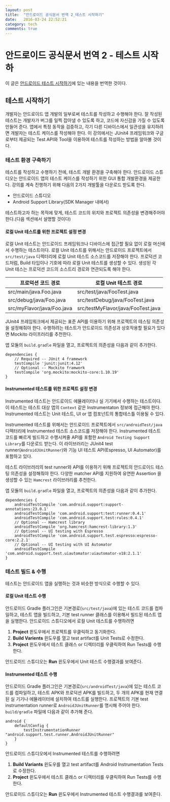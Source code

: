 ```yaml
---
layout: post
title:  "안드로이드 공식문서 번역 2_테스트 시작하기"
date:   2016-03-24 22:52:21
category: tech
comments: true
---
```

# 안드로이드 공식문서 번역 2 - 테스트 시작하
이 글은 [안드로이드 테스트 시작하기](http://developer.android.com/training/testing/start/index.html)에 있는 내용을 번역한 것이다.

## 테스트 시작하기
개발자는 안드로이드 앱 개발의 일부로써 테스트를 작성하고 수행해야 한다. 잘 작성된 테스트는 개발자가 버그를 일찍 잡아낼 수 있도록 하고, 코드에 자신감을 가질 수 있도록 만들어 준다.
앱에서 특정 동작을 검증하고, 각기 다른 디바이스에서 일관성을 유지하려면 개발자는 테스트 케이스를 작성해야 한다.
이 강의에서는 JUnit4 프레임워크와 구글로부터 제공되는 Test API와 Tool을 이용하여 테스트를 작성하는 방법을 알아볼 것이다.

### 테스트 환경 구축하기
테스트를 작성하고 수행하기 전에, 테스트 개발 환경을 구축해야 한다. 안드로이드 스튜디오는 안드로이드 앱의 테스트 케이스를 작성하기 위한 GUI 통합 개발환경을 제공한다.
강의를 계속 진행하기 위해 다음의 2가지 개발툴을 다운로드 받도록 한다.
* 안드로이드 스튜디오
* Android Support Library(SDK Manager 내에서)

테스트하고자 하는 목적에 맞게, 테스트 코드의 위치와 프로젝트 의존성을 변경해주어야 한다.(다음 섹션에서 설명할 것이다)

#### 로컬 Unit 테스트를 위한 프로젝트 설정 변경
로컬 Unit 테스트는 안드로이드 프레임워크나 디바이스에 접근할 필요 없이 로컬 머신에서 수행하는 테스트이다.
로컬 Unit 테스트를 위해서는 안드로이드 프로젝트에서 `src/test/java` 디렉터리에 로컬 Unit 테스트 소스코드를 저장해야 한다.
프로덕션 코드처럼, Build 타입이나 기호에 따라 로컬 Unit 테스트를 생성할 수 있다. 생성된 각 Unit 테스는 프로덕션 코드의 소스트리 경로와 연관되도록 해야 한다.

|프로덕션 코드 경로|로컬 Unit 테스트 경로|
|-|-|
|src/main/java.Foo.java|src/test/java/FooTest.java|
|src/debug/java/Foo.java|src/testDebug/java/FooTest.java|
|src/myFlavor/java/Foo.java|src/testMyFlavor/java/FooTest.java|

JUnit4 프레임워크에서 제공되는 표준 API를 이용하기 위해 프로젝트의 테스팅 의존성을 설정해줘야 한다. 수행하려는 테스트가 안드로이드 의존성과 상호작용할 필요가 있다면 Mockito 라이프러리를 추천한다.

앱 모듈의 `build.gradle` 파일을 열고, 프로젝트의 의존성을 다음과 같이 추가한다.

```
dependencies {
	// Required -- JUnit 4 framework
	testCompile 'junit:junit:4.12'
	// Optional -- Mockito framwork
	testCompile 'org.mockito:mockito-core:1.10.19'
}
```

#### Instrumented 테스트를 위한 프로젝트 설정 변경
Instrumented 테스트는 안드로이드 에뮬레이터나 실 기기에서 수행하는 테스트이다. 이 테스트는 테스트 대상 앱의 `Context` 같은 Instrumentaton 정보에 접근해야 한다.
Instrumented 테스트는 Unit 테스트, UI or 앱 컴포넌트의 통합테스틀 이용될 수 있다.

Instrumented 테스트를 위해서는 안드로이드 프로젝트에서 `src/androidTest/java` 디렉터리에 Instrumented 테스트 소스코드를 저장해야 한다.
Instrumented 테스트 코드를 빠르게 빌드하고 수행시켜줄 API를 포함한 `Android Testing Support Library`를 다운로드 받는다.
이 라이브러리는 JUnit4 test runner(`AndroidJUnitRunner`)와 기능 UI 테스트 API(Espresso, UI Automator)를 포함하고 있다.

테스트 라이브러리의 test runner와 API를 이용하기 위해 프로젝트의 안드로이드 테스팅 의존성을 설정해줘야 한다. 다양한 matcher API를 지원하여 유연한 Assertion 을 생성할 수 있는 `Hamcrest` 라이브러리를 추천한다.

앱 모듈의 `build.gradle` 파일을 열고, 프로젝트의 의존성을 다음과 같이 추가한다.

```
dependencies {
	androidTestCompile 'com.android.support:support-annotations:23.0.1'
	androidTestCompile 'com.android.support:test:runner:0.4.1'
	androidTestCompile 'com.android.support.test:rules:0.4.1'
	// Optional -- Hamcrest library
	androidTestCompile 'org.hamcrest:hamcrest-library:1.3'
	// Optional -- UI testing with Espresso
	androidTestCompile 'com.android.support.test.espresso:espresso-core:2.2.1'
	// Optional -- UI testing with UI Automator
	androidTestCompile 'com.android.support.test.uiautomator:uiautomator-v18:2.1.1'
}
```

### 테스트 빌드 & 수행
테스트는 안드로이드 앱을 실행하는 것과 비슷한 방식으로 수행할 수 있다.

#### 로컬 Unit 테스트 수행
안드로이드 Gradle 플러그인은 기본경로(`src/test/java`)에 있는 테스트 코드를 컴파일하고, 테스트 앱을 빌드하고, 기본 test runner 클래스를 이용해서 빌드된 테스트 앱을 실행한다.
안드로이드 스튜디오에서 로컬 Unit 테스트를 수행하려면
1. **Project** 윈도우에서 프로젝트를 우클릭하고 동기화한다.
2. **Build Varients** 윈도우를 열고 test artifact를 Unit Tests로 수정한다.
3. **Project** 윈도우에서 테스트 클래스 or 디렉터리를 우클릭하여 Run Tests를 수행한다.

안드로이드 스튜디오는 **Run** 윈도우에서 Unit 테스트 수행결과를 보여준다.

#### Instrumented 테스트 수행
안드로이드 Gradle 플러그인은 기본경로(`src/androidTest/java`)에 있는 테스트 코드를 컴파일하고, 테스트 APK와 프로덕션 APK를 빌드하고, 두 개의 APK를 현재 연결된 실 기기나 에뮬레이터에 설치하여 테스트를 실행한다.
프로젝트의 기본 test instrumentation runner로 `AndroidJUnitRunner`를 명시해 주어야 한다. `build/gradle` 파일에 다음과 같이 추가해 준다.

```
android {
	defaultConfig {
		testInstrumentationRunner "android.support.test.runner.AndroidJUnitRunner"
	}
}
```

안드로이드 스튜디오에서 Instrumented 테스트를 수행하려면
1. **Build Variants** 윈도우를 열고 test artifact를 Android Instrumentation Tests로 수정한다.
2. **Project** 윈도우에서 테스트 클래스 or 디렉터리를 우클릭하여 Run Tests를 수행한다.

안드로이드 스튜디오는 **Run** 윈도우에서 Instrumented 테스트 수행결과를 보여준다.